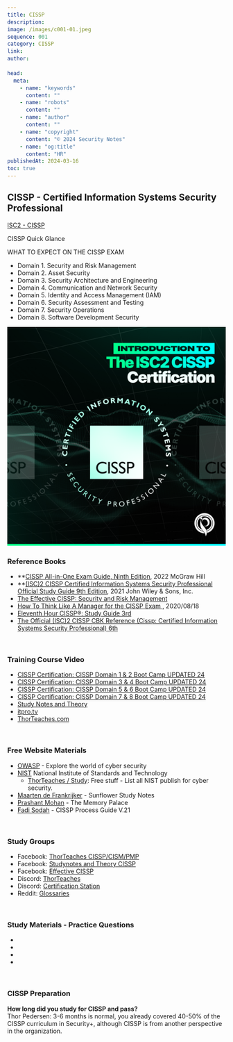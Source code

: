 ```yaml
---
title: CISSP
description:
image: /images/c001-01.jpeg
sequence: 001
category: CISSP
link:
author:

head:
  meta:
    - name: "keywords"
      content: ""
    - name: "robots"
      content: ""
    - name: "author"
      content: ""
    - name: "copyright"
      content: "© 2024 Security Notes"
    - name: "og:title"
      content: "HR"
publishedAt: 2024-03-16
toc: true
---
```


## CISSP - Certified Information Systems Security Professional

<a href="https://www.isc2.org/certifications/cissp">ISC2 - CISSP</a>

CISSP Quick Glance

WHAT TO EXPECT ON THE CISSP EXAM

- Domain 1. Security and Risk Management
- Domain 2. Asset Security
- Domain 3. Security Architecture and Engineering
- Domain 4. Communication and Network Security
- Domain 5. Identity and Access Management (IAM)
- Domain 6. Security Assessment and Testing
- Domain 7. Security Operations
- Domain 8. Software Development Security

![c001-01.jpeg](/images/c001-01.jpeg)

### Reference Books

- \*\*<a href="https://www.amazon.com/-/zh_TW/dp/B0C5YW939P/ref=sr_1_1?crid=3W2E0QLEH1GD9&dib=eyJ2IjoiMSJ9.jARKvZDSZUYdWTkD4Js_hzExlXJcN05F2FSizfDypRd0Nbc_zCzD44rSLse-Id5kS6WaxAAzU9S7uCTkVuBsmypFU3P6PisGjILa4-FVSHT2ET04sEB3h_uDfl84NdQcH3yBg3QhPeWYHKQpiDJD3Jf_tmbwrqCdMdG1_IvtztAY5L3kZO7mUAl62xQhqOxZrXlfCnNupx6xhn1tzf1JhPWWeQYvSbuwCZRkYqUDco4.uyl61lWSo-OyNHgnyuDSC4LLiZA91KZ7LJbobUspKv0&dib_tag=se&keywords=CISSP+All-in-One+Exam+Guide%2C+Ninth+Edition&qid=1712619084&sprefix=cissp+all-in-one+exam+guide%2C+ninth+edition+%2Caps%2C264&sr=8-1">CISSP All-in-One Exam Guide, Ninth Edition</a>, 2022 McGraw Hill
- **<a href="https://www.amazon.com/-/zh_TW/dp/B0BWX1V5M8/ref=sr_1_1?crid=3GOB9QYCHNJGI&dib=eyJ2IjoiMSJ9.Xm3moY6ePpiBWyVhHwvFJ_eJFSxuP-7JyWRysDNvs_8.1rG3DsYTwp2e8IGtJ6cHolMCZclv2Dfwa8RtjWcZ4s0&dib_tag=se&keywords=%28ISC%292+CISSP+Certified+Information+Systems+Security+Professional+Official+Study+Guide+9th+Edition%2C+**&qid=1712619194&s=audible&sprefix=isc+2+cissp+certified+information+systems+security+professional+official+study+guide+9th+edition%2C+%2Caudible%2C478&sr=1-1">(ISC)2 CISSP Certified Information Systems Security Professional Official Study Guide 9th Edition</a>, 2021 John Wiley & Sons, Inc.
- <a href="https://www.amazon.com/-/zh_TW/Wentz-Wu/dp/9574376478/ref=sr_1_1?crid=282Y23S7XZIH5&dib=eyJ2IjoiMSJ9.K2Fpkboknz1YT2wh-vY4f-Ymt5ZRx8KYjctLvN-TledKo8VYUcI1mbw0R_9zzpsKmVK69eCVtgCBdYm2Se-4FeTWiARkL7emQNUsLCzL_bp9zQ0qriZXf-wcVRuNzEbcaqr3_UYUHlSwSvAndkcUtf62FiMRmR_HduVwMomAMG7PW_i8vqPD5HNFh-w_wecMPJM3sp7KvvUI-PrOoSztDBVt0HH7cR_XIzs1xMlEkoE.nSDsC3wCOEUwslgguXXoXzSPqQ9oRirmiw8TSff3ALI&dib_tag=se&keywords=the+effective+cissp&qid=1712620370&sprefix=the+effective+cissp%2Caps%2C265&sr=8-1">The Effective CISSP: Security and Risk Management</a>
- <a href="https://www.amazon.com/-/zh_TW/Luke-Ahmed/dp/1735085197/ref=sr_1_1?crid=KW07LAN0329A&dib=eyJ2IjoiMSJ9.KgzjDXPVsXB3WgDpmA4nUaX6s0RKqGxv6GCmLT4JC1J-kT5Pilc4fXSNyTXtrZSBDHdMUX29yiGPAggDLpB8BDdDNrd76nYKFo7sRqlCSyy9kp4n8oU7VPBZsnBvbVDAW_NKqiRdRI6LORR3fRNXDjB5OWrJ3H8bYkmtREtI0Gx9g-PCvhshPXw0-pSggty9yDN-lHo5Gyw1CJihyfVcQVvSJjBjqZKc2Gia1DGUIPM.MmYXFqv0GFgKMnQMHnz1qmOUavm2Hx-ScqSxfdNHQQA&dib_tag=se&keywords=how+to+think+like+a+manager+for+the+cissp&qid=1712620503&sprefix=how+to+think+like+a+manager+for+the+cissp%2Caps%2C245&sr=8-1">How To Think Like A Manager for the CISSP Exam </a>, 2020/08/18
- <a href="https://www.amazon.com/-/zh_TW/Joshua-Feldman/dp/0128112484/ref=sr_1_1?crid=NZI4LIVXQSEU&dib=eyJ2IjoiMSJ9.T67RBjmJ4_vcs-DmqwO9wrld9Ulcnw5bDYi13v23ZBugYzk0P1GvEK30XmN8eZi-o2IuNuhqGoYBDys9c6O5x1Ccj_XUkbKNkmPRxeE7MjxZ0ce5m3OIAm_GE66qsZPujCFoOsr1wQTR9lFk2PEo7qyj80WIrIiU4Dm5W38VDhYDpHzWFEhMa8F9UnFlByGeffojJTFr9IjQWsDqbvfP8dcnzPFYJMumgu-W_YuYKdQ.QcsnY5tSCznVTdoL0iQ8NrmwEWzXtFOMvf2kepFqlVo&dib_tag=se&keywords=11+hour+cissp&qid=1712620569&sprefix=11+hour+cissp+%2Caps%2C246&sr=8-1">Eleventh Hour CISSP®: Study Guide 3rd </a>
- <a href="https://www.amazon.com/-/zh_TW/Arthur-J-Deane/dp/1119789990/ref=sr_1_5?crid=25SGUP9J1DQFP&dib=eyJ2IjoiMSJ9.e3TZk_mfg1MPDNefMYDhr_qwvPOiDVVBdPidYzTFuF5GMc-CjmzIAwQfztueExGvSTNCoHENMgJmuj7iUY8qeyFiR2TF0eAhkimhNXZ47Cm90zsXC3MXrb0j-7ioZ5EgOfXgNBoS4_8bhp5PG-N7o9s4RUFYHNyRUsWQwTmmFGWzBo6_vXsG7N3XQMsqnTbUZeqLBfV-u29S4zl8kfhDM1xivRY5nEJw_idW2McxQHo.di1HkZibJ4hGTGcuvWB3i42BUJWMsCXzdcJd4pKRJl4&dib_tag=se&keywords=CISSP+an+isc+certification&qid=1712620686&sprefix=cissp+an+isc+certification%2Caps%2C263&sr=8-5">The Official (ISC)2 CISSP CBK Reference (Cissp: Certified Information Systems Security Professional) 6th</a>

<br>

### Training Course Video

- <a href="https://www.udemy.com/course/cissp-domain-1-2/?couponCode=KEEPLEARNING">CISSP Certification: CISSP Domain 1 & 2 Boot Camp UPDATED 24</a>
- <a href="https://www.udemy.com/course/cissp-domain-3-4/?couponCode=KEEPLEARNING">CISSP Certification: CISSP Domain 3 & 4 Boot Camp UPDATED 24</a>
- <a href="https://www.udemy.com/course/cissp-domain-5-6/?couponCode=KEEPLEARNING">CISSP Certification: CISSP Domain 5 & 6 Boot Camp UPDATED 24</a>
- <a href="https://www.udemy.com/course/cissp-domain-7-8/?couponCode=KEEPLEARNING">CISSP Certification: CISSP Domain 7 & 8 Boot Camp UPDATED 24</a>
- <a href="https://www.studynotesandtheory.com/">Study Notes and Theory</a>
- <a href="https://www.youtube.com/playlist?list=PLc6zqGSJMvCSghnf6c3ZyGT77oBFivTO2">itpro.tv</a>
- <a href="https://thorteaches.com/">ThorTeaches.com</a>

<br>

### Free Website Materials

- <a href="https://owasp.org/">OWASP</a> - Explore the world of cyber security
- <a href="https://www.nist.gov/">NIST</a> National Institute of Standards and Technology
  - <a href="https://thorteaches.com/study/">ThorTeaches / Study</a>: Free stuff - List all NIST publish for cyber security.
- <a href="https://thorteaches.com/wp-content/uploads/2018/08/Sunflower-2.0.pdf">Maarten de Frankrijker</a> - Sunflower Study Notes
- <a href="https://thorteaches.com/wp-content/uploads/2023/01/The-Memory-Palace-by-Prashant-Mohan-2023-Version-4.pdf">Prashant Mohan</a> - The Memory Palace
- <a href="https://thorteaches.com/wp-content/uploads/2020/07/Fadis-CISSP-Process-guide-v21-Fadi-ThorTeaches.pdf">Fadi Sodah</a> - CISSP Process Guide V.21

<br>

### Study Groups

- Facebook: <a href="https://www.facebook.com/thorteaches/">ThorTeaches CISSP/CISM/PMP</a>
- Facebook: <a href="https://www.facebook.com/groups/1525346961013038/">Studynotes and Theory CISSP</a>
- Facebook: <a href="https://www.facebook.com/groups/EffectiveCISSP/">Effective CISSP</a>
- Discord: <a href="https://thorteaches.com/study/">ThorTeaches</a>
- Discord: <a href="https://discord.com/invite/certstation">Certification Station</a>
- Reddit: <a href="https://www.reddit.com/r/cissp">Glossaries</a>

<br>

### Study Materials - Practice Questions

- <a href=""></a>
- <a href=""></a>
- <a href=""></a>
- <a href=""></a>

<br>

### CISSP Preparation

**How long did you study for CISSP and pass?**  
Thor Pedersen: 3-6 months is normal, you already covered 40-50% of the CISSP curriculum in Security+, although CISSP is from another perspective in the organization.
